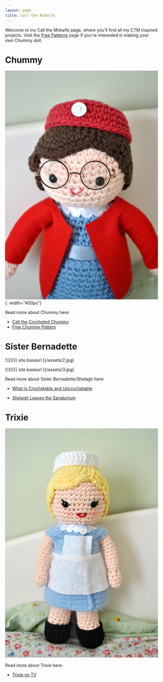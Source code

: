 ```yaml
---
layout: page
title: Call the Midwife
---
```


Welcome to my Call the Midwife page, where you'll find all my CTM inspired projects. Visit the [Free Patterns](/free-patterns/) page if you're interested in making your own Chummy doll.

# Chummy

![Crocheted Chummy doll](/assets/dsc_0017.jpg){: width="400px"}

Read more about Chummy here:

- [Call the Crocheted Chummy](https://amysgurumis.wordpress.com/2013/07/21/call-the-crocheted-chummy/)
- [Free Chummy Pattern](https://amysgurumis.wordpress.com/2014/01/21/free-chummy-pattern-now-available/)

# Sister Bernadette

![2]({{ site.baseurl }}/assets/2.jpg)

![3]({{ site.baseurl }}/assets/3.jpg)

Read more about Sister Bernadette/Shelagh here:

- [What is Crochetable and Uncrochetable](/2013/07/31/what-is-crochetable-and-uncrochetable/)

- [Shelagh Leaves the Sanatorium](/2013/08/10/amigurumi-shelagh-leaves-the-sanatorium/)

# Trixie

![DSC_0064](/assets/dsc_0064.jpg)

Read more about Trixie here:

- [Trixie on TV](/2015/01/28/trixie-on-tv/)
